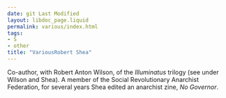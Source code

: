 ```yaml
---
date: git Last Modified
layout: libdoc_page.liquid
permalink: various/index.html
tags:
- S
- other
title: "VariousRobert Shea"
---
```


Co-author, with Robert Anton Wilson, of the _Illuminatus_ trilogy (see under Wilson and Shea). A member of the Social Revolutionary Anarchist  Federation, for several years Shea edited an anarchist zine, _No Governor_.